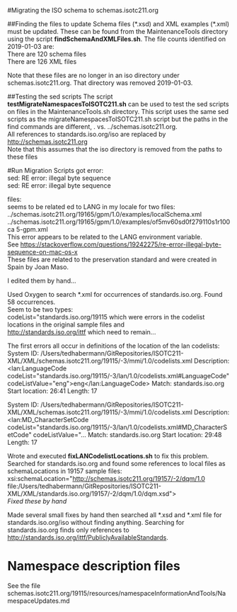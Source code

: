 #Migrating the ISO schema to schemas.isotc211.org

##Finding the files to update
Schema files (\*.xsd) and XML examples (\*.xml) must be updated. These can be found from the MaintenanceTools directory using the script **findSchemaAndXMLFiles.sh**. The file counts identified on 2019-01-03 are:  
There are 120 schema files  
There are 126 XML files  

Note that these files are no longer in an iso directory under schemas.isotc211.org. That directory was removed 2019-01-03.

##Testing the sed scripts
The script **testMigrateNamespacesToISOTC211.sh** can be used to test the sed scripts on files in the MaintenanceTools.sh directory. This script uses the same sed scripts as the migrateNamespacesToISOTC211.sh script but the paths in the find commands are different, . vs. ../schemas.isotc211.org.  
All references to standards.iso.org/iso are replaced by http://schemas.isotc211.org  
Note that this assumes that the iso directory is removed from the paths to these files

#Run Migration Scripts
got error:  
sed: RE error: illegal byte sequence  
sed: RE error: illegal byte sequence  

files:  
seems to be related ed to LANG in my locale for two files:  
../schemas.isotc211.org/19165/gpm/1.0/examples/localSchema.xml
../schemas.isotc211.org/19165/gpm/1.0/examples/of5mv60sd0f279110s1r100ca
5-gpm.xml  
This error appears to be related to the LANG environment variable.  
See https://stackoverflow.com/questions/19242275/re-error-illegal-byte-sequence-on-mac-os-x  
These files are related to the preservation standard and were created in Spain by Joan Maso.

I edited them by hand...

Used Oxygen to search *.xml for occurrences of standards.iso.org. Found 58 occurrences.  
Seem to be two types:  
codeList="standards.iso.org/19115 which were errors in the codelist locations in the original sample files and  
http://standards.iso.org/ittf which need to remain...  

The first errors all occur in definitions of the location of the lan codelists:  
System ID: /Users/tedhabermann/GitRepositories/ISOTC211-XML/XML/schemas.isotc211.org/19115/-3/mmi/1.0/codelists.xml
Description: <lan:LanguageCode codeList="standards.iso.org/19115/-3/lan/1.0/codelists.xml#LanguageCode" codeListValue="eng">eng</lan:LanguageCode>
Match: standards.iso.org
Start location: 26:41
Length: 17

System ID: /Users/tedhabermann/GitRepositories/ISOTC211-XML/XML/schemas.isotc211.org/19115/-3/mmi/1.0/codelists.xml
Description: <lan:MD_CharacterSetCode codeList="standards.iso.org/19115/-3/lan/1.0/codelists.xml#MD_CharacterSetCode" codeListValue="...
Match: standards.iso.org
Start location: 29:48
Length: 17

Wrote and executed **fixLANCodelistLocations.sh** to fix this problem. Searched for standards.iso.org and found some references to local files as schemaLocations in 19157 sample files:  
xsi:schemaLocation="http://schemas.isotc211.org/19157/-2/dqm/1.0 file:/Users/tedhabermann/GitRepositories/ISOTC211-XML/XML/standards.iso.org/19157/-2/dqm/1.0/dqm.xsd">  
_Fixed these by hand_

Made several small fixes by hand then searched all \*.xsd and \*.xml file for standards.iso.org/iso without finding anything. Searching for standards.iso.org finds only references to http://standards.iso.org/ittf/PubliclyAvailableStandards.

# Namespace description files
See the file schemas.isotc211.org/19115/resources/namespaceInformationAndTools/NamespaceUpdates.md




